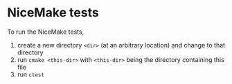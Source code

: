 # NiceMake tests

To run the NiceMake tests,
1. create a new directory `<dir>` (at an arbitrary location) and change to that directory
2. run `cmake <this-dir>` with `<this-dir>` being the directory containing this file
3. run `ctest`
